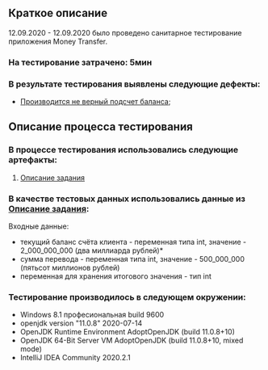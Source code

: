 ## Краткое описание

12.09.2020 - 12.09.2020 было проведено санитарное тестирование приложения Money Transfer.

### На тестирование затрачено: 5мин

### В результате тестирования выявлены следующие дефекты:

* [Производится не верный подсчет баланса](https://github.com/Alen-Elzner/Money-Transfer/issues/1);

## Описание процесса тестирования

### В процессе тестирования использовались следующие артефакты:

1. [Описание задания](https://github.com/netology-code/javaqa-homeworks/tree/master/programming)

### В качестве тестовых данных использовались данные из [Описание задания](https://github.com/netology-code/javaqa-homeworks/tree/master/programming):

Входные данные:

 * текущий баланс счёта клиента - переменная типа int, значение - 2_000_000_000 (два миллиарда рублей)*
 * сумма перевода - переменная типа int, значение - 500_000_000 (пятьсот миллионов рублей)
 * переменная для хранения итогового значения - тип int

### Тестирование производилось в следующем окружении:

* Windows 8.1 професиональная build 9600
* openjdk version "11.0.8" 2020-07-14
* OpenJDK Runtime Environment AdoptOpenJDK (build 11.0.8+10)
* OpenJDK 64-Bit Server VM AdoptOpenJDK (build 11.0.8+10, mixed mode)
* IntelliJ IDEA Community 2020.2.1

